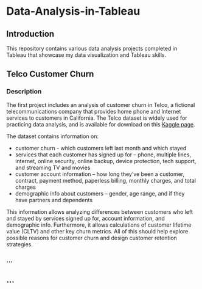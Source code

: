 # Data-Analysis-in-Tableau

## Introduction

This repository contains various data analysis projects completed in Tableau that showcase my data visualization and Tableau skills.

## Telco Customer Churn

### Description

The first project includes an analysis of customer churn in Telco, a fictional telecommunications company that provides home phone and Internet services to customers in California. The Telco dataset is widely used for practicing data analysis, and is available for download on this [Kaggle page](https://www.kaggle.com/datasets/blastchar/telco-customer-churn/data).

The dataset contains information on:

* customer churn - which customers left last month and which stayed
* services that each customer has signed up for – phone, multiple lines, internet, online security, online backup, device protection, tech support, and streaming TV and movies
* customer account information – how long they’ve been a customer, contract, payment method, paperless billing, monthly charges, and total charges
* demographic info about customers – gender, age range, and if they have partners and dependents

This information allows analyzing differences between customers who left and stayed by services signed up for, account information, and demographic info. Furthermore, it allows calculations of customer lifetime value (CLTV) and other key churn metrics. All of this should help explore possible reasons for customer churn and design customer retention strategies.

### ...

## ...
